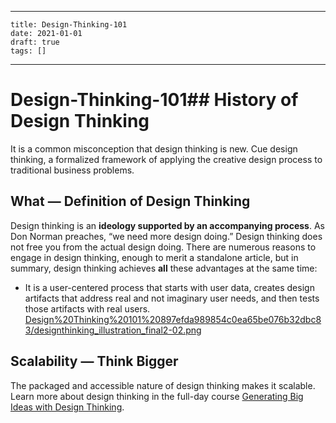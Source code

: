
---
    title: Design-Thinking-101
    date: 2021-01-01    
    draft: true
    tags: []
---
# Design-Thinking-101## History of Design Thinking
It is a common misconception that design thinking is new.
Cue design thinking, a formalized framework of applying the creative design process to traditional business problems.
## What — Definition of Design Thinking
Design thinking is an **ideology supported by an accompanying process**.
As Don Norman preaches, “we need more design doing.” Design thinking does not free you from the actual design doing.
There are numerous reasons to engage in design thinking, enough to merit a standalone article, but in summary, design thinking achieves **all** these advantages at the same time:
- It is a user-centered process that starts with user data, creates design artifacts that address real and not imaginary user needs, and then tests those artifacts with real users.
[Design%20Thinking%20101%20897efda989854c0ea65be076b32dbc83/designthinking_illustration_final2-02.png](Design%20Thinking%20101%20897efda989854c0ea65be076b32dbc83/designthinking_illustration_final2-02.png)
## Scalability — Think Bigger
The packaged and accessible nature of design thinking makes it scalable.
Learn more about design thinking in the full-day course [Generating Big Ideas with Design Thinking](https://www.nngroup.com/courses/generating-big-ideas/).
